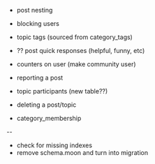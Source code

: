 * post nesting
* blocking users
* topic tags (sourced from category_tags)
* ?? post quick responses (helpful, funny, etc)
* counters on user (make community user)

* reporting a post

* topic participants (new table??)
* deleting a post/topic

* category_membership

-- 
* check for missing indexes
* remove schema.moon and turn into migration


